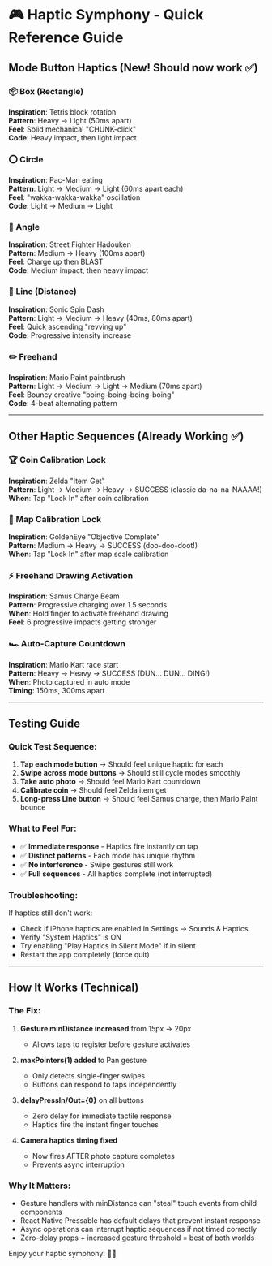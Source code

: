 # 🎮 Haptic Symphony - Quick Reference Guide

## Mode Button Haptics (New! Should now work ✅)

### 📦 Box (Rectangle)
**Inspiration**: Tetris block rotation  
**Pattern**: Heavy → Light (50ms apart)  
**Feel**: Solid mechanical "CHUNK-click"  
**Code**: Heavy impact, then light impact

### ⭕ Circle  
**Inspiration**: Pac-Man eating  
**Pattern**: Light → Medium → Light (60ms apart each)  
**Feel**: "wakka-wakka-wakka" oscillation  
**Code**: Light → Medium → Light

### 📐 Angle
**Inspiration**: Street Fighter Hadouken  
**Pattern**: Medium → Heavy (100ms apart)  
**Feel**: Charge up then BLAST  
**Code**: Medium impact, then heavy impact

### 📏 Line (Distance)
**Inspiration**: Sonic Spin Dash  
**Pattern**: Light → Medium → Heavy (40ms, 80ms apart)  
**Feel**: Quick ascending "revving up"  
**Code**: Progressive intensity increase

### ✏️ Freehand
**Inspiration**: Mario Paint paintbrush  
**Pattern**: Light → Medium → Light → Medium (70ms apart)  
**Feel**: Bouncy creative "boing-boing-boing-boing"  
**Code**: 4-beat alternating pattern

---

## Other Haptic Sequences (Already Working ✅)

### 🏆 Coin Calibration Lock
**Inspiration**: Zelda "Item Get"  
**Pattern**: Light → Medium → Heavy → SUCCESS (classic da-na-na-NAAAA!)  
**When**: Tap "Lock In" after coin calibration

### 🎯 Map Calibration Lock
**Inspiration**: GoldenEye "Objective Complete"  
**Pattern**: Medium → Heavy → SUCCESS (doo-doo-doot!)  
**When**: Tap "Lock In" after map scale calibration

### ⚡ Freehand Drawing Activation
**Inspiration**: Samus Charge Beam  
**Pattern**: Progressive charging over 1.5 seconds  
**When**: Hold finger to activate freehand drawing  
**Feel**: 6 progressive impacts getting stronger

### 🏎️ Auto-Capture Countdown
**Inspiration**: Mario Kart race start  
**Pattern**: Heavy → Heavy → SUCCESS (DUN... DUN... DING!)  
**When**: Photo captured in auto mode  
**Timing**: 150ms, 300ms apart

---

## Testing Guide

### Quick Test Sequence:
1. **Tap each mode button** → Should feel unique haptic for each
2. **Swipe across mode buttons** → Should still cycle modes smoothly  
3. **Take auto photo** → Should feel Mario Kart countdown
4. **Calibrate coin** → Should feel Zelda item get
5. **Long-press Line button** → Should feel Samus charge, then Mario Paint bounce

### What to Feel For:
- ✅ **Immediate response** - Haptics fire instantly on tap
- ✅ **Distinct patterns** - Each mode has unique rhythm
- ✅ **No interference** - Swipe gestures still work
- ✅ **Full sequences** - All haptics complete (not interrupted)

### Troubleshooting:
If haptics still don't work:
- Check if iPhone haptics are enabled in Settings → Sounds & Haptics
- Verify "System Haptics" is ON
- Try enabling "Play Haptics in Silent Mode" if in silent
- Restart the app completely (force quit)

---

## How It Works (Technical)

### The Fix:
1. **Gesture minDistance increased** from 15px → 20px  
   - Allows taps to register before gesture activates
   
2. **maxPointers(1) added** to Pan gesture  
   - Only detects single-finger swipes
   - Buttons can respond to taps independently
   
3. **delayPressIn/Out={0}** on all buttons  
   - Zero delay for immediate tactile response
   - Haptics fire the instant finger touches
   
4. **Camera haptics timing fixed**  
   - Now fires AFTER photo capture completes
   - Prevents async interruption

### Why It Matters:
- Gesture handlers with minDistance can "steal" touch events from child components
- React Native Pressable has default delays that prevent instant response
- Async operations can interrupt haptic sequences if not timed correctly
- Zero-delay props + increased gesture threshold = best of both worlds

Enjoy your haptic symphony! 🎵✨
